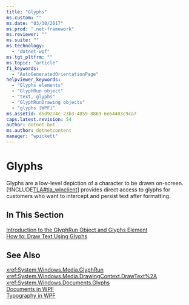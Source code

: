 ```yaml
---
title: "Glyphs"
ms.custom: ""
ms.date: "03/30/2017"
ms.prod: ".net-framework"
ms.reviewer: ""
ms.suite: ""
ms.technology: 
  - "dotnet-wpf"
ms.tgt_pltfrm: ""
ms.topic: "article"
f1_keywords: 
  - "AutoGeneratedOrientationPage"
helpviewer_keywords: 
  - "Glyphs elements"
  - "GlyphRun object"
  - "text, glyphs"
  - "GlyphRunDrawing objects"
  - "glyphs [WPF]"
ms.assetid: d5d9274c-23b3-4859-8869-6e64403c9ca7
caps.latest.revision: 54
author: dotnet-bot
ms.author: dotnetcontent
manager: "wpickett"
---
```

# Glyphs
Glyphs are a low-level depiction of a character to be drawn on-screen. [!INCLUDE[TLA#tla_winclient](../../../../includes/tlasharptla-winclient-md.md)] provides direct access to glyphs for customers who want to intercept and persist text after formatting.  
  
## In This Section  
 [Introduction to the GlyphRun Object and Glyphs Element](../../../../docs/framework/wpf/advanced/introduction-to-the-glyphrun-object-and-glyphs-element.md)  
  [How to: Draw Text Using Glyphs](../../../../docs/framework/wpf/advanced/draw-text-using-glyphs.md)  
  
## See Also  
 <xref:System.Windows.Media.GlyphRun>   
 <xref:System.Windows.Media.DrawingContext.DrawText%2A>   
 <xref:System.Windows.Documents.Glyphs>   
 [Documents in WPF](../../../../docs/framework/wpf/advanced/documents-in-wpf.md)   
 [Typography in WPF](../../../../docs/framework/wpf/advanced/typography-in-wpf.md)
